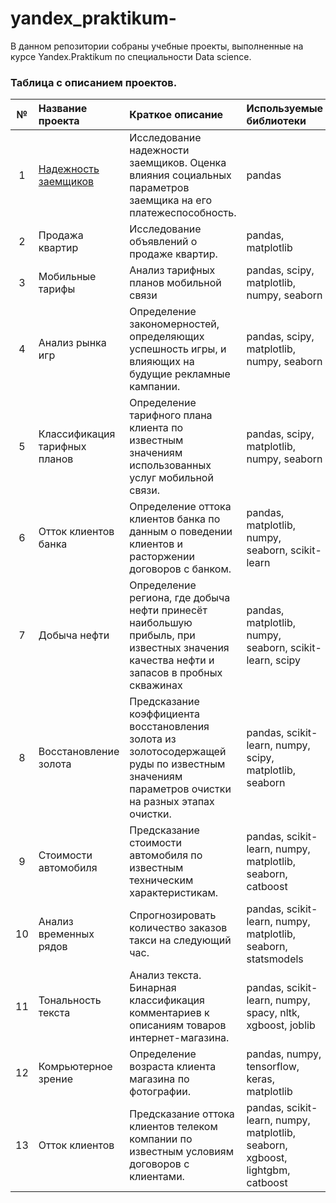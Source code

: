 # yandex_praktikum-
В данном репозитории собраны учебные проекты, выполненные на курсе Yandex.Praktikum по специальности Data science.

### Таблица с описанием проектов.
|№|Название проекта | Краткое описание | Используемые библиотеки |
|:---:|:-------------------------------|:------------------------------|:-----------------------------------|                   
|1| [Надежность заемщиков](https://github.com/in-oleynikov/yandex_praktikum-/tree/master/1_borrowers_reliability)           | Исследование надежности заемщиков. Оценка влияния социальных параметров заемщика на его платежеспособность.| pandas|
|2|Продажа квартир| Исследование объявлений о продаже квартир.|pandas, matplotlib|
|3|Мобильные тарифы| Анализ тарифных планов мобильной связи|pandas, scipy, matplotlib, numpy, seaborn|
|4| Анализ рынка игр|Определение закономерностей, определяющих успешность игры, и влияющих на будущие рекламные кампании.|pandas, scipy, matplotlib, numpy, seaborn|
|5| Классификация тарифных планов|Определение тарифного плана клиента по известным значениям использованных услуг мобильной связи.|pandas, scipy, matplotlib, numpy, seaborn|
|6| Отток клиентов банка|Определение оттока клиентов банка по данным о поведении клиентов и расторжении договоров с банком.| pandas, matplotlib, numpy, seaborn, scikit-learn|
|7| Добыча нефти|Определение региона, где добыча нефти принесёт наибольшую прибыль, при известных значения качества нефти и запасов в пробных скважинах| pandas, matplotlib, numpy, seaborn, scikit-learn, scipy|
|8| Восстановление золота| Предсказание коэффициента восстановления золота из золотосодержащей руды по известным значениям параметров очистки на разных этапах очистки.| pandas, scikit-learn, numpy, scipy, matplotlib, seaborn|
|9| Стоимости автомобиля| Предсказание стоимости автомобиля по известным техническим характеристикам.| pandas, scikit-learn, numpy, matplotlib, seaborn, catboost|
|10| Анализ временных рядов| Спрогнозировать количество заказов такси на следующий час.|pandas, scikit-learn, numpy, matplotlib, seaborn, statsmodels|
|11| Тональность текста| Анализ текста. Бинарная классификация комментариев к описаниям товаров интернет-магазина.| pandas, scikit-learn, numpy, spacy, nltk, xgboost, joblib|
|12| Комрьютерное зрение| Определение возраста клиента магазина по фотографии.| pandas, numpy, tensorflow, keras, matplotlib|
|13| Отток клиентов| Предсказание оттока клиентов телеком компании по известным условиям договоров с клиентами.| pandas, scikit-learn, numpy, matplotlib, seaborn, xgboost, lightgbm, catboost|






